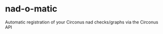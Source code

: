 nad-o-matic
===========

Automatic registration of your Circonus nad checks/graphs via the Circonus API
